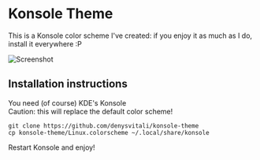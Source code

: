 # Konsole Theme
This is a Konsole color scheme I've created: if you enjoy it as much as I do,
install it everywhere :P  


![Screenshot](http://i.imgur.com/oZji0Kh.png)

## Installation instructions
You need (of course) KDE's Konsole  
Caution: this will replace the default color scheme!
```
git clone https://github.com/denysvitali/konsole-theme
cp konsole-theme/Linux.colorscheme ~/.local/share/konsole
```
Restart Konsole and enjoy!
